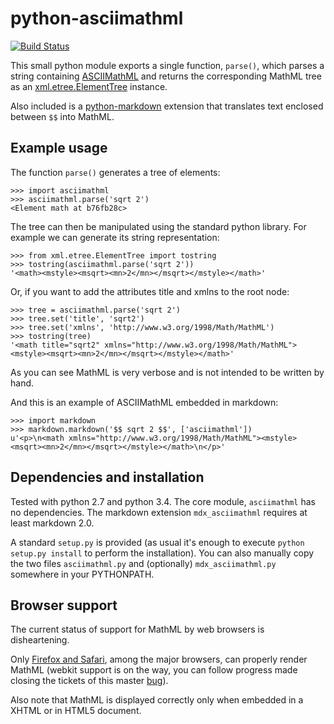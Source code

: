 # python-asciimathml

[![Build Status](https://travis-ci.org/ShadowKyogre/python-asciimathml.svg?branch=master)](https://travis-ci.org/ShadowKyogre/python-asciimathml)

This small python module exports a single function, `parse()`, which parses a
string containing [ASCIIMathML][ASCIIMathML] and returns the corresponding
MathML tree as an [xml.etree.ElementTree][etree] instance.

Also included is a [python-markdown][python-markdown] extension that translates
text enclosed between `$$` into MathML.

[ASCIIMathML]: http://www1.chapman.edu/~jipsen/mathml/asciimath.html
[etree]: http://docs.python.org/library/xml.etree.elementtree.html
[python-markdown]: http://www.freewisdom.org/projects/python-markdown/

## Example usage

The function `parse()` generates a tree of elements:

    >>> import asciimathml
    >>> asciimathml.parse('sqrt 2')
    <Element math at b76fb28c>

The tree can then be manipulated using the standard python library.  For
example we can generate its string representation:

    >>> from xml.etree.ElementTree import tostring
    >>> tostring(asciimathml.parse('sqrt 2'))
    '<math><mstyle><msqrt><mn>2</mn></msqrt></mstyle></math>'

Or, if you want to add the attributes title and xmlns to the root node:

    >>> tree = asciimathml.parse('sqrt 2')
    >>> tree.set('title', 'sqrt2')
    >>> tree.set('xmlns', 'http://www.w3.org/1998/Math/MathML')
    >>> tostring(tree)
    '<math title="sqrt2" xmlns="http://www.w3.org/1998/Math/MathML"><mstyle><msqrt><mn>2</mn></msqrt></mstyle></math>'

As you can see MathML is very verbose and is not intended to be written by hand.

And this is an example of ASCIIMathML embedded in markdown:

    >>> import markdown
    >>> markdown.markdown('$$ sqrt 2 $$', ['asciimathml'])
    u'<p>\n<math xmlns="http://www.w3.org/1998/Math/MathML"><mstyle><msqrt><mn>2</mn></msqrt></mstyle></math>\n</p>'

## Dependencies and installation

Tested with python 2.7 and python 3.4.  The core module, `asciimathml` has no dependencies.
The markdown extension `mdx_asciimathml` requires at least markdown 2.0.

A standard `setup.py` is provided (as usual it's enough to execute `python
setup.py install` to perform the installation).  You can also manually copy the
two files `asciimathml.py` and (optionally) `mdx_asciimathml.py` somewhere in
your PYTHONPATH.

## Browser support

The current status of support for MathML by web browsers is disheartening.

Only [Firefox and Safari](http://caniuse.com/#feat=mathml), among the major browsers, can properly
render MathML (webkit support is on the way, you can follow progress made
closing the tickets of this master [bug][bug]).

[bug]: https://bugs.webkit.org/show_bug.cgi?id=3251

Also note that MathML is displayed correctly only when embedded in a
XHTML or in HTML5 document.
